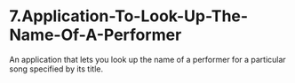 # 7.Application-To-Look-Up-The-Name-Of-A-Performer
An application that lets you look up the name of a performer for a particular song specified by its title.
